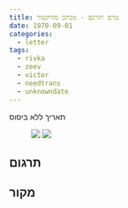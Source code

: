 ```yaml
---
title: טרם תורגם - מכתב מוויקטור
date: 1970-09-01
categories:
  - letter
tags:
  - rivka
  - zeev
  - victor
  - needtrans
  - unknowndate
---
```


תאריך ללא ביסוס

<figure class="half">
    <a  href="/pupko-papers/assets/images/1970-09-01-victor-1.jpg">
    <img src="/pupko-papers/assets/images/1970-09-01-victor-1.jpg"></a>
    <a  href="/pupko-papers/assets/images/1970-09-01-victor-2.jpg">
    <img src="/pupko-papers/assets/images/1970-09-01-victor-2.jpg"></a>
</figure>

## תרגום

## מקור

